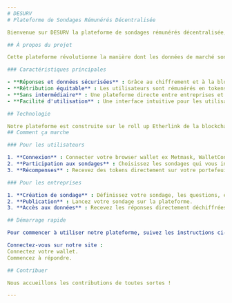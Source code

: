 ```yaml
---
# DESURV
# Plateforme de Sondages Rémunérés Décentralisée

Bienvenue sur DESURV la plateforme de sondages rémunérés décentralisée, une innovation permettant de connecter directement les entreprises et les consommateurs sans aucun intermédiaire. Notre solution utilise la technologie blockchain et la cryptograhie asymétrique pour sécuriser les réponses et les données partagées, garantissant une transparence totale et une rémunération équitable pour les contributions des utilisateurs.

## À propos du projet

Cette plateforme révolutionne la manière dont les données de marché sont collectées et partagées. En s'appuyant sur une infrastructure décentralisée, nous offrons un espace où les utilisateurs peuvent partager leurs opinions et informations de manière sécurisée en choisissant à quelles entreprises ils souhaitent les partagés, tout en étant rémunérés pour leur temps et leurs efforts. Les entreprises, de leur côté, accèdent à des insights précieux directement depuis leur public cible, sans les coûts ou les complexités des intermédiaires traditionnels.

### Caractéristiques principales

- **Réponses et données sécurisées** : Grâce au chiffrement et à la blockchain, toutes les informations partagées restent privées et protégées.
- **Rétribution équitable** : Les utilisateurs sont rémunérés en tokens pour chaque sondage complété, proportionnellement au nombre de tokens que l'entreprise a déposés dans le smart contract ainsi qu'au nombre de réponses attendues.
- **Sans intermédiaire** : Une plateforme directe entre entreprises et consommateurs, réduisant les coûts et augmentant l'efficacité des études de marché.
- **Facilité d'utilisation** : Une interface intuitive pour les utilisateurs et les entreprises, rendant la participation aux sondages et l'accès aux données simple et accessible.

## Technologie

Notre plateforme est construite sur le roll up Etherlink de la blockchain Tezos, utilisant des smart contracts pour gérer les sondages, les réponses, et la distribution des récompenses. Nous utilisons également le chiffrement asymétrique pour stocker les informations on chain de manière cryptées.
## Comment ça marche

### Pour les utilisateurs

1. **Connexion** : Connecter votre browser wallet ex Metmask, WalletConnect, Rainbow.
2. **Participation aux sondages** : Choisissez les sondages qui vous intéressent et partagez vos opinions.
3. **Récompenses** : Recevez des tokens directement sur votre portefeuille pour chaque sondage complété.

### Pour les entreprises

1. **Création de sondage** : Définissez votre sondage, les questions, et la récompense associée.
2. **Publication** : Lancez votre sondage sur la plateforme.
3. **Accès aux données** : Recevez les réponses directement déchiffrées et analysez les insights de votre marché cible.

## Démarrage rapide

Pour commencer à utiliser notre plateforme, suivez les instructions ci-dessous :

Connectez-vous sur notre site :
Connectez votre wallet.
Commencez à répondre.

## Contribuer

Nous accueillons les contributions de toutes sortes !

---
```

